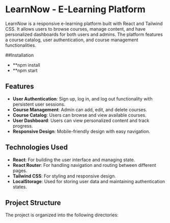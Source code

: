 # LearnNow - E-Learning Platform

LearnNow is a responsive e-learning platform built with React and Tailwind CSS. It allows users to browse courses, manage content, and have personalized dashboards for both users and admins. The platform features a course catalog, user authentication, and course management functionalities.

##Installation
- **npm install
- **npm start

## Features

- **User Authentication**: Sign up, log in, and log out functionality with persistent user sessions.
- **Course Management**: Admin can add, edit, and delete courses.
- **Course Catalog**: Users can browse and view available courses.
- **User Dashboard**: Users can view personalized content and track progress.
- **Responsive Design**: Mobile-friendly design with easy navigation.

## Technologies Used

- **React**: For building the user interface and managing state.
- **React Router**: For handling navigation and routing between different pages.
- **Tailwind CSS**: For styling and responsive design.
- **LocalStorage**: Used for storing user data and maintaining authentication states.

## Project Structure

The project is organized into the following directories:


